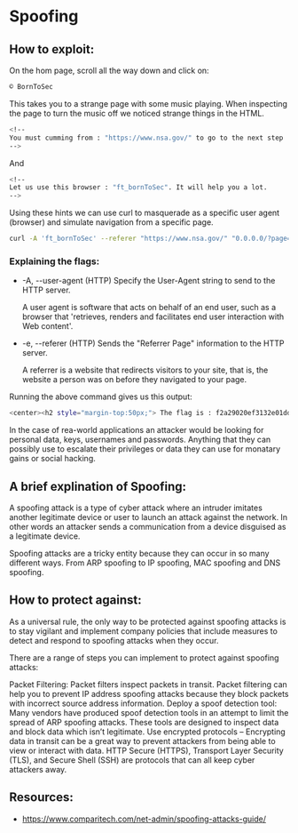 # Spoofing

## How to exploit:

On the hom page, scroll all the way down and click on:
```bash
© BornToSec
```

This takes you to a strange page with some music playing. When inspecting the page to turn the music off we noticed strange things in the HTML.

```bash
<!--
You must cumming from : "https://www.nsa.gov/" to go to the next step
-->
```
And
```bash
<!--
Let us use this browser : "ft_bornToSec". It will help you a lot.
-->
```

Using these hints we can use curl to masquerade as a specific user agent (browser) and simulate navigation from a specific page.

```bash
curl -A 'ft_bornToSec' --referer "https://www.nsa.gov/" "0.0.0.0/?page=e43ad1fdc54babe674da7c7b8f0127bde61de3fbe01def7d00f151c2fcca6d1c" | grep "flag"
```

### Explaining the flags:
* -A, --user-agent <name>
    (HTTP) Specify the User-Agent string to send to the  HTTP  server.  

    A user agent is software that acts on behalf of an end user, such as a browser that 'retrieves, renders and facilitates end user interaction with Web content'.
* -e, --referer <URL>
    (HTTP) Sends the "Referrer Page" information to the HTTP server.

    A referrer is a website that redirects visitors to your site, that is, the website a person was on before they navigated to your page.

Running the above command gives us this output:
```bash
<center><h2 style="margin-top:50px;"> The flag is : f2a29020ef3132e01dd61df97fd33ec8d7fcd1388cc9601e7db691d17d4d6188</h2><br/><img src="images/win.png" alt="" width=200px height=200px></center> <audio id="best_music_ever" src="audio/music.mp3"preload="true" loop="loop" autoplay="autoplay">
```

In the case of rea-world applications an attacker would be looking for personal data, keys, usernames and passwords. Anything that they can possibly use to escalate their privileges or data they can use for monatary gains or social hacking.

## A brief explination of Spoofing:

A spoofing attack is a type of cyber attack where an intruder imitates another legitimate device or user to launch an attack against the network. In other words an attacker sends a communication from a device disguised as a legitimate device.

Spoofing attacks are a tricky entity because they can occur in so many different ways. From ARP spoofing to IP spoofing, MAC spoofing and DNS spoofing.

## How to protect against:

As a universal rule, the only way to be protected against spoofing attacks is to stay vigilant and implement company policies that include measures to detect and respond to spoofing attacks when they occur.

There are a range of steps you can implement to protect against spoofing attacks:

Packet Filtering: Packet filters inspect packets in transit. Packet filtering can help you to prevent IP address spoofing attacks because they block packets with incorrect source address information.
Deploy a spoof detection tool: Many vendors have produced spoof detection tools in an attempt to limit the spread of ARP spoofing attacks. These tools are designed to inspect data and block data which isn’t legitimate.
Use encrypted protocols – Encrypting data in transit can be a great way to prevent attackers from being able to view or interact with data. HTTP Secure (HTTPS), Transport Layer Security (TLS), and Secure Shell (SSH) are protocols that can all keep cyber attackers away.

## Resources:

* <https://www.comparitech.com/net-admin/spoofing-attacks-guide/>